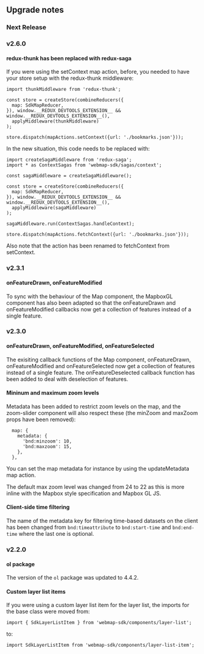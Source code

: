 ## Upgrade notes

### Next Release

### v2.6.0

#### redux-thunk has been replaced with redux-saga
If you were using the setContext map action, before, you needed to have your store setup with the redux-thunk middleware:

```
import thunkMiddleware from 'redux-thunk';

const store = createStore(combineReducers({
  map: SdkMapReducer, 
}), window.__REDUX_DEVTOOLS_EXTENSION__ && window.__REDUX_DEVTOOLS_EXTENSION__(),
  applyMiddleware(thunkMiddleware)
);

store.dispatch(mapActions.setContext({url: './bookmarks.json'}));
```

In the new situation, this code needs to be replaced with:

```
import createSagaMiddleware from 'redux-saga';
import * as ContextSagas from 'webmap-sdk/sagas/context';

const sagaMiddleware = createSagaMiddleware();

const store = createStore(combineReducers({
  map: SdkMapReducer,
}), window.__REDUX_DEVTOOLS_EXTENSION__ && window.__REDUX_DEVTOOLS_EXTENSION__(),
  applyMiddleware(sagaMiddleware)
);

sagaMiddleware.run(ContextSagas.handleContext);

store.dispatch(mapActions.fetchContext({url: './bookmarks.json'}));
```

Also note that the action has been renamed to fetchContext from setContext.

### v2.3.1

#### onFeatureDrawn, onFeatureModified
To sync with the behaviour of the Map component, the MapboxGL component has also been adapted so that the onFeatureDrawn and onFeatureModified callbacks now get a collection of features instead of a single feature.

### v2.3.0

#### onFeatureDrawn, onFeatureModified, onFeatureSelected
The exisiting callback functions of the Map component, onFeatureDrawn, onFeatureModified and onFeatureSelected now get a collection of features instead of a single feature.
The onFeatureDeselected callback function has been added to deal with deselection of features.

#### Mininum and maximum zoom levels
Metadata has been added to restrict zoom levels on the map, and the zoom-slider component will also respect these (the minZoom and maxZoom props have been removed):

```
  map: {
    metadata: {
      'bnd:minzoom': 10,
      'bnd:maxzoom': 15,
    },
  },
```
You can set the map metadata for instance by using the updateMetadata map action.

The default max zoom level was changed from 24 to 22 as this is more inline with the Mapbox style specification and Mapbox GL JS.

#### Client-side time filtering
The name of the metadata key for filtering time-based datasets on the client has been changed from ```bnd:timeattribute``` to ```bnd:start-time``` and ```bnd:end-time``` where the last one is optional.

### v2.2.0

#### ol package
The version of the ```ol``` package was updated to 4.4.2.

#### Custom layer list items
If you were using a custom layer list item for the layer list, the imports for the base class were moved from:
```
import { SdkLayerListItem } from 'webmap-sdk/components/layer-list';
```
to:
```
import SdkLayerListItem from 'webmap-sdk/components/layer-list-item';
```
